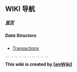 
## WIKI 导航

##### [首页](/EDXFund/XIPs/wiki)

##### Data Structors
- [Transactions](/EDXFund/XIPs/wiki/Transactions "Transactions")


﹊﹊﹊﹊﹊﹊﹊﹊﹊﹊  
**This wiki is created by [[amWiki](https://amwiki.org)]**